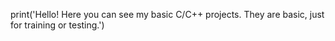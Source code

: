 print('Hello! Here you can see my basic C/C++ projects. They are basic, just for training or testing.')
